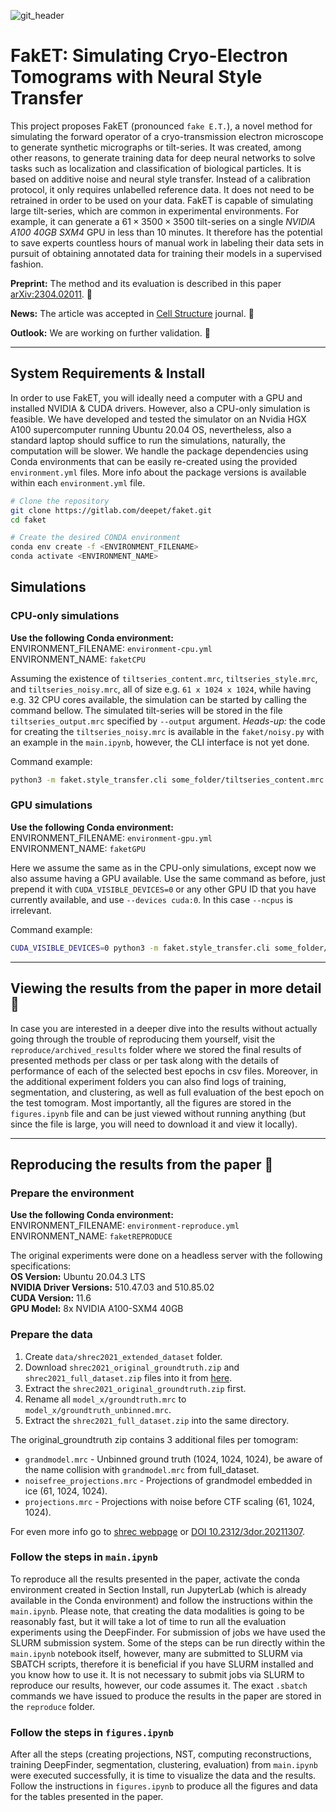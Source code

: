 ![git_header](https://gitlab.com/-/project/30876804/uploads/c8260febe31a7632a807fe464ad95f57/git_header.jpg)

# FakET: Simulating Cryo-Electron Tomograms with Neural Style Transfer


This project proposes FakET (pronounced `fake E.T.`), a novel method for simulating the forward operator of a cryo-transmission electron microscope to generate synthetic micrographs or tilt-series. It was created, among other reasons, to generate training data for deep neural networks to solve tasks such as localization and classification of biological particles. It is based on additive noise and neural style transfer. Instead of a calibration protocol, it only requires unlabelled reference data. It does not need to be retrained in order to be used on your data. FakET is capable of simulating large tilt-series, which are common in experimental environments. For example, it can generate a $61\times3500\times3500$ tilt-series on a single *NVIDIA A100 40GB SXM4* GPU in less than 10 minutes. It therefore has the potential to save experts countless hours of manual work in labeling their data sets in pursuit of obtaining annotated data for training their models in a supervised fashion.

**Preprint:** The method and its evaluation is described in this paper [arXiv:2304.02011](https://arxiv.org/abs/2304.02011). :page_facing_up:

**News:** The article was accepted in [Cell Structure](https://www.cell.com/structure/home) journal. :tada:

**Outlook:** We are working on further validation. :hammer:

----

## System Requirements & Install

In order to use FakET, you will ideally need a computer with a GPU and installed NVIDIA & CUDA drivers. However, also a CPU-only simulation is feasible. We have developed and tested the simulator on an Nvidia HGX A100 supercomputer running Ubuntu 20.04 OS, nevertheless, also a standard laptop should suffice to run the simulations, naturally, the computation will be slower. We handle the package dependencies using Conda environments that can be easily re-created using the provided `environment.yml` files. More info about the package versions is available within each `environment.yml` file. 

```bash
# Clone the repository
git clone https://gitlab.com/deepet/faket.git
cd faket

# Create the desired CONDA environment
conda env create -f <ENVIRONMENT_FILENAME>
conda activate <ENVIRONMENT_NAME>
```

## Simulations

### CPU-only simulations

**Use the following Conda environment:** \
ENVIRONMENT_FILENAME: `environment-cpu.yml` \
ENVIRONMENT_NAME: `faketCPU`

Assuming the existence of `tiltseries_content.mrc`, `tiltseries_style.mrc`, and `tiltseries_noisy.mrc`, all of size e.g. `61 x 1024 x 1024`, while having e.g. 32 CPU cores available, the simulation can be started by calling the command bellow. The simulated tilt-series will be stored in the file `tiltseries_output.mrc` specified by `--output` argument. *Heads-up:* the code for creating the `tiltseries_noisy.mrc` is available in the `faket/noisy.py` with an example in the `main.ipynb`, however, the CLI interface is not yet done.

Command example:

```bash
python3 -m faket.style_transfer.cli some_folder/tiltseries_content.mrc some_folder/tiltseries_style.mrc --init some_folder/tiltseries_noisy.mrc --output some_folder/tiltseries_output.mrc --devices cpu --ncpus 32 --random-seed 0 --min-scale 1024 --end-scale 1024 --seq_start 0 --seq_end 61 --style-weights 1.0 --content-weight 1.0 --tv-weight 0 --iterations 1 --initial-iterations 1 --save-every 2 --step-size 0.15 --avg-decay 0.99 --style-scale-fac 1.0 --pooling max --content_layers 8 --content_layers_weights 100 --model_weights pretrained
```

### GPU simulations

**Use the following Conda environment:** \
ENVIRONMENT_FILENAME: `environment-gpu.yml` \
ENVIRONMENT_NAME: `faketGPU`

Here we assume the same as in the CPU-only simulations, except now we also assume having a GPU available. Use the same command as before, just prepend it with `CUDA_VISIBLE_DEVICES=0` or any other GPU ID that you have currently available, and use `--devices cuda:0`. In this case `--ncpus` is irrelevant.

Command example:

```bash
CUDA_VISIBLE_DEVICES=0 python3 -m faket.style_transfer.cli some_folder/tiltseries_content.mrc some_folder/tiltseries_style.mrc --init some_folder/tiltseries_noisy.mrc --output some_folder/tiltseries_output.mrc --devices cuda:0 --random-seed 0 --min-scale 1024 --end-scale 1024 --seq_start 0 --seq_end 61 --style-weights 1.0 --content-weight 1.0 --tv-weight 0 --iterations 1 --initial-iterations 1 --save-every 2 --step-size 0.15 --avg-decay 0.99 --style-scale-fac 1.0 --pooling max --content_layers 8 --content_layers_weights 100 --model_weights pretrained
```

----

## Viewing the results from the paper in more detail :eyes:

In case you are interested in a deeper dive into the results without actually going through the trouble of reproducing them yourself, visit the `reproduce/archived_results` folder where we stored the final results of presented methods per class or per task along with the details of performance of each of the selected best epochs in csv files. Moreover, in the additional experiment folders you can also find logs of training, segmentation, and clustering, as well as full evaluation of the best epoch on the test tomogram. Most importantly, all the figures are stored in the `figures.ipynb` file and can be just viewed without running anything (but since the file is large, you will need to download it and view it locally).

----

## Reproducing the results from the paper :rocket:

### Prepare the environment

**Use the following Conda environment:** \
ENVIRONMENT_FILENAME: `environment-reproduce.yml` \
ENVIRONMENT_NAME: `faketREPRODUCE`

The original experiments were done on a headless server with the following specifications: \
**OS Version:** Ubuntu 20.04.3 LTS \
**NVIDIA Driver Versions:** 510.47.03 and 510.85.02 \
**CUDA Version:** 11.6 \
**GPU Model:** 8x NVIDIA A100-SXM4 40GB

### Prepare the data

1. Create `data/shrec2021_extended_dataset` folder.
1. Download `shrec2021_original_groundtruth.zip` and `shrec2021_full_dataset.zip` files into it from [here](https://dataverse.nl/dataset.xhtml?persistentId=doi:10.34894/XRTJMA).
1. Extract the `shrec2021_original_groundtruth.zip` first.
1. Rename all `model_x/groundtruth.mrc` to `model_x/groundtruth_unbinned.mrc`.
1. Extract the `shrec2021_full_dataset.zip` into the same directory.

The original_groundtruth zip contains 3 additional files per tomogram:

* `grandmodel.mrc` - Unbinned ground truth (1024, 1024, 1024), be aware of the name collision with `grandmodel.mrc` from full_dataset.
* `noisefree_projections.mrc` - Projections of grandmodel embedded in ice (61, 1024, 1024).
* `projections.mrc` - Projections with noise before CTF scaling (61, 1024, 1024).

For even more info go to [shrec webpage](https://www.shrec.net/cryo-et/) or [DOI 10.2312/3dor.20211307](https://diglib.eg.org/bitstream/handle/10.2312/3dor20211307/005-017.pdf).

### Follow the steps in `main.ipynb`

To reproduce all the results presented in the paper, activate the conda environment created in Section Install, run JupyterLab (which is already available in the Conda environment) and follow the instructions within the `main.ipynb`. Please note, that creating the data modalities is going to be reasonably fast, but it will take a lot of time to run all the evaluation experiments using the DeepFinder. For submission of jobs we have used the SLURM submission system. Some of the steps can be run directly within the `main.ipynb` notebook itself, however, many are submitted to SLURM via SBATCH scripts, therefore it is beneficial if you have SLURM installed and you know how to use it. It is not necessary to submit jobs via SLURM to reproduce our results, however, our code assumes it. The exact `.sbatch` commands we have issued to produce the results in the paper are stored in the `reproduce` folder.

### Follow the steps in `figures.ipynb`

After all the steps (creating projections, NST, computing reconstructions, training DeepFinder, segmentation, clustering, evaluation) from `main.ipynb` were executed successfully, it is time to visualize the data and the results. Follow the instructions in `figures.ipynb` to produce all the figures and data for the tables presented in the paper.
